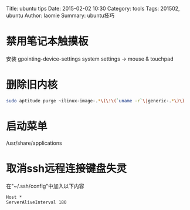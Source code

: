 Title: ubuntu tips
Date: 2015-02-02 10:30
Category: tools
Tags: 201502, ubuntu
Author: laomie
Summary: ubuntu技巧

禁用笔记本触摸板
=================================
安装 gpointing-device-settings
system settings -> mouse & touchpad

删除旧内核
=================================
```bash
sudo aptitude purge ~ilinux-image-.*\(\!\(`uname -r`\|generic-.*\)\)
```

启动菜单
=========================================
/usr/share/applications

取消ssh远程连接键盘失灵
=========================================
在"~/.ssh/config"中加入以下内容
```
Host *
ServerAliveInterval 180
```
